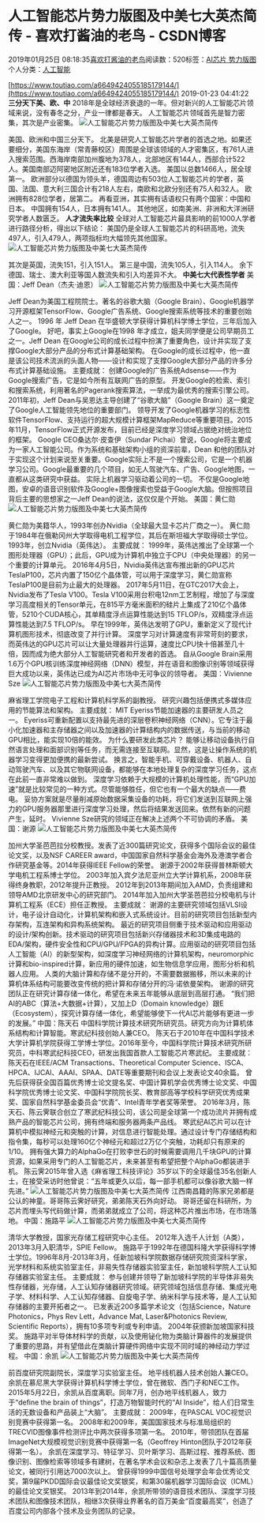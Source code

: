 
# 人工智能芯片势力版图及中美七大英杰简传 - 喜欢打酱油的老鸟 - CSDN博客


2019年01月25日 08:18:35[喜欢打酱油的老鸟](https://me.csdn.net/weixin_42137700)阅读数：520标签：[AI芯片																](https://so.csdn.net/so/search/s.do?q=AI芯片&t=blog)[势力版图																](https://so.csdn.net/so/search/s.do?q=势力版图&t=blog)[
							](https://so.csdn.net/so/search/s.do?q=AI芯片&t=blog)个人分类：[人工智能																](https://blog.csdn.net/weixin_42137700/article/category/7820233)


[https://www.toutiao.com/a6649424055185179144/](https://www.toutiao.com/a6649424055185179144/)
2019-01-23 04:41:22
**三分天下美、欧、中**
2018年是全球经济衰退的一年。但对新兴的人工智能芯片领域来说，没有春冬之分，产业一律都是春天。
人工智能芯片领域首先是智力密集，其次是产业密集。
![人工智能芯片势力版图及中美七大英杰简传](http://p1.pstatp.com/large/pgc-image/bcb73d21ac024b0999694f8603914aba)

美国、欧洲和中国三分天下。
北美是研究人工智能芯片学者的首选之地。如果还要细分，美国东海岸（常青藤校区）周围是全球该领域的人才密集区，有761人进入搜索范围。西海岸南部加州腹地为378人，北部地区有144人，西部合计522人。美国南部迈阿密地区附近还有183位学者入选。
美国以总数1466人，居全球第一。
欧洲部分以德国为领头羊，德国周边有503位人工智能芯片的学者，英国、法国、意大利三国合计有218人左右，南欧和北欧分别还有75人和32人。
欧洲拥有828位学者，居第二。
再看亚洲，其实拥有话语权只有两个国家：中国和日本。
中国拥有154人，日本拥有141人。
其他地区，如南美洲、非洲和大洋洲研究学者人数匮乏。
**人才流失率比较**
全球对人工智能芯片最具影响的前1000人学者进行路径分析，得出以下结论：
美国仍是全球人工智能芯片的科研高地，流失497人，引入479人，两项指标均大幅领先其他国家。
![人工智能芯片势力版图及中美七大英杰简传](http://p3.pstatp.com/large/pgc-image/5030751da548449a93b1c448c7a3c839)

其次是英国，流失151，引入151人。
第三是中国，流失105人，引入114人。
余下德国、瑞士、澳大利亚等国人数流失和引入均差异不大。
**中美七大代表性学者**
美国：Jeff Dean（杰夫·迪恩）
![人工智能芯片势力版图及中美七大英杰简传](http://p3.pstatp.com/large/pgc-image/122f9d08545c48509aeee3c8b4b8b86f)

Jeff Dean为美国工程院院士。著名的谷歌大脑（Google Brain）、Google机器学习开源框架TensorFlow、Google广告系统、Google搜索系统等技术的重要创始人之一。
1996 年 Jeff Dean 在华盛顿大学获得计算机科学博士学位，三年后加入了Google。
好吧，事实上Google在1998 年才成立，姐夫同学便是公司早期员工之一。Jeff Dean 在Google公司的成长过程中扮演了重要角色，设计并实现了支撑Google大部分产品的分布式计算基础架构。
在Google的成长过程中，他一直是该公司技术流派的头面人物——设计和实现了支撑Google大部分产品的许多分布式计算基础设施。
主要成就：
创建Google的广告系统Adsense——作为Google搜索广告，它是如今所有互联网广告的原型。
开发Google的检索、索引和搜索系统，利用著名的Pagerank搜索算法，一举成为最优秀的搜索引擎公司。
2011年初，Jeff Dean与吴恩达主导创建了“谷歌大脑”（Google Brain）这一奠定了Google人工智能领先地位的重要部门。
领导开发了Google机器学习的标志性软件TensorFlow、支持运行的超大规模计算框架MapReduce等重要项目。2015年11月，TensorFlow正式开源发布，目前已经是深度学习领域占据绝对统治地位的框架。
Google CEO桑达尔·皮查伊（Sundar Pichai）曾说，Google将主要成为一家人工智能公司。作为系统和基础架构小组的资深前辈，Dean 和他的团队对于实现这个计划来说至关重要。Google实际上不是一个搜索公司，它是一个机器学习公司。Google最重要的几个项目，如无人驾驶汽车、广告、Google地图，一直都从这类研究中获益。
实际上机器学习驱动着公司的一切。
不仅是Google地图，安卓的语音识别软件及Google+图像搜索也受益于Google大脑。但按照项目背后主要的思想家之一Jeff Dean的说法，这仅仅是个开始。
美国：黄仁勋
![人工智能芯片势力版图及中美七大英杰简传](http://p9.pstatp.com/large/pgc-image/d0362b97471f470896cc9557a317e552)

黄仁勋为美籍华人，1993年创办Nvidia（全球最大显卡芯片厂商之一）。
黄仁勋于1984年在俄勒冈州大学取得电机工程学位，其后在斯坦福大学取得硕士学位。1993年，创立Nvidia（英伟达）。
主要成就：
1999年，英伟达推出了全球第一个图形处理器（GPU）；此后，GPU成为计算机中独立于CPU（中央处理器）的另一个重要的计算单元。
2016年4月5日，Nvidia英伟达宣布推出新的GPU芯片TeslaP100，芯片内置了150亿个晶体管，可以用于深度学习，黄仁勋宣称TeslaP100是目前为止最大的处理器。
2017年5月11日，在GTC2017大会上，Nvidia发布了Tesla V100。Tesla V100采用台积电12nm工艺制程，增加了与深度学习高度相关的Tensor单元，在815平方毫米面积的硅片上集成了210亿个晶体管，5210个CUDA核心，其单精度浮点运算性能达到15 TFLOP/s，双精度浮点运算性能达到7.5 TFLOP/s。
早在1999年，英伟达发明了GPU，重新定义了现代计算机图形技术，彻底改变了并行计算。
深度学习对计算速度有非常苛刻的要求，而英伟达的GPU芯片可以让大量处理器并行运算，速度比CPU快十倍甚至几十倍，因而成为绝大部分人工智能研究者和开发者的首选。
自从Google Brain采用1.6万个GPU核训练深度神经网络（DNN）模型，并在语音和图像识别等领域获得巨大成功以来，英伟达已成为AI芯片市场中无可争议的领导者。
美国：Vivienne Sze
![人工智能芯片势力版图及中美七大英杰简传](http://p1.pstatp.com/large/pgc-image/e551052380944c58afc0b3ebf1024cfd)

麻省理工学院电子工程和计算机科学系的副教授。
研究兴趣包括便携式多媒体应用的节能算法和架构。
主要成就：
MIT Eyeriss节能加速器的主要研发人员之一。
Eyeriss可重新配置以支持最先进的深层卷积神经网络（CNN）。它专注于最小化加速器和主存储器之间以及加速器的计算结构内的数据传送，与当前的移动GPU相比，能实现10倍的能效。
为什么要研发此类芯片？
能够让移动设备执行自然语言处理和面部识别等任务，而无需连接至互联网。显然，这是让操作系统的机器学习变得更加便携的最新尝试。
换言之，智能手机、可穿戴设备、机器人、自动驾驶汽车、以及其它物联网设备，都能够在本地处理复杂的深度学习任务，这点在此前一直非常难以做到。
深度学习依赖于大规模的计算机处理性能，而“GPU加速”就是比较常见的一种方式。尽管能够胜任，但它也有一个最大的缺点——费电。
妥协方案就是尽量削减原始数据采集设备的功耗，将它们发送到互联网上强力的GPU服务器那里进行深度学习处理，然后将结果发送回来。依然有新的问题产生，延时。
Vivienne Sze研究的领域正在解决上述两个不可协调的矛盾。
美国：谢源
![人工智能芯片势力版图及中美七大英杰简传](http://p3.pstatp.com/large/pgc-image/6b63bc4e58f34ee18f85f176f1f3895f)

加州大学圣芭芭拉分校教授。发表了近300篇研究论文，获得多个国际会议的最佳论文奖，以及NSF CAREER award，中国国家自然科学基金会海外及港澳学者合作研究基金等。2014年获得IEEE Fellow的荣誉。
谢源于2002年获得普林斯顿大学电机工程系博士学位。
2003年加入宾夕法尼亚州立大学计算机系，2008年获得终身教职，2012年提升正教授。
2012年到2013年期间加入AMD，负责组建和领导AMD北京研发中心的研究部门。
2014年加入加州大学圣芭芭拉分校电机与计算机工程系（ECE）担任正教授。
主要成就：
谢源的主要研究领域包括VLSI设计，电子设计自动化，计算机架构和嵌入式系统设计。目前的研究项目包括新型内存架构，互连架构和异构系统架构。
最近的研究项目侧重于技术驱动和应用驱动的设计/架构创新。技术驱动的研究项目包括新兴存储器技术和3D集成电路的EDA/架构，硬件安全性和CPU/GPU/FPGA的异构计算。应用驱动的研究项目包括人工智能（AI）的新型架构，如深度学习神经网络的计算机架构，neuromorphic计算和bio-inspired计算，新应用的硬件加速，如生物信息学应用，图形分析和机器人应用。
人类的大脑计算和存储不是分开的，不需要数据搬移，所以未来的计算机体系结构可能要改变传统的把计算和存储分开的冯·诺依曼架构。
谢源的研究团队正在研究计算存储一体化，希望在未来五年能够从底层到高层打通。
“我们把AI的ABC（算法+大数据+计算），又加上D（Domain knowledge）跟E（Ecosystem），探究计算存储一体化，希望能够使下一代AI芯片能够有更进一步的发展。”
中国：陈天石
中国科学院计算技术研究所研究员。研究方向为计算机体系结构和计算智能。寒武纪科技创始人兼CEO。
陈天石于2010年在中国科学技术大学计算机学院获得工学博士学位。2016年至今，中国科学院计算技术研究所研究员，中科寒武纪科技CEO，研发出我国首款人工智能芯片寒武纪。
主要成就：
陈天石在IEEE/ACM Transactions、Theoretical Computer Science、ISCA、HPCA、IJCAI、AAAI、SPAA、DATE等重要期刊和会议上发表论文40余篇。
曾先后获得获全国百篇优秀博士论文提名奖、中国计算机学会优秀博士论文奖、中国科学院优秀博士论文奖、中国科学院院长奖、教育部高等学校科学研究优秀成果奖、国家自然科学基金委员会“优青”、Intel青年学者奖等荣誉。
2016年3月，陈天石、陈云霁联合创立了寒武纪科技公司，该公司是全球第一个成功流片并拥有成熟产品的智能芯片公司，拥有终端和服务器两条产品线。
寒武纪AI芯片可以在计算机中模拟神经元和突触的计算，对信息进行智能处理。通过设计专门存储结构和指令集，每秒可以处理160亿个神经元和超过2万亿个突触，功耗却只有原来的1/10。
拥有强大算力的AlphaGo在打败李世石的时候需要调用几千块GPU的计算资源，如果采用专门的人工智能芯片，未来甚至有希望把整个AlphaGo都装进手机。
陈云霁2015年曾入选《麻省理工科技评论》35岁以下的全球最佳35名创新人士，在接受采访时他曾说：“五年或更久以后，每一部手机都可以像谷歌大脑一样先进。”
![人工智能芯片势力版图及中美七大英杰简传](http://p1.pstatp.com/large/pgc-image/e0dd32423cb54c5184b59c4baf9d1b77)
江西南昌籍的陈家兄弟都是公认的神童。哥哥陈云霁好研究，弟弟陈天石外向好动。
哥哥还留在科研所，为芯片而埋头写代码做计算，而弟弟就成立了公司，将这种芯片推出市场，在市场落地。
中国：施路平
![人工智能芯片势力版图及中美七大英杰简传](http://p1.pstatp.com/large/pgc-image/cfc251239aa2477d9616af87e8b8592d)

清华大学教授，国家光存储工程研究中心主任。
2012年入选千人计划（A类），2013年3月入职清华，SPIE Fellow。
施路平于1992年在德国科隆大学获得科学博士学位。1996年8月-2013年3月，任新加坡科学院数据存储研究院资深科学家，光学材料和系统实验室主任，非易失性存储器实验室主任，新加坡科学院人工认知存储器实验室主任。
主要成就：
参与创建并领导了新加坡科学院的半导体非易失性存储器，光存储，人工认知存储器研究领域。研究领域包括信息存储、集成光电子学、材料科学、人工认知存储器、自旋电子学、纳米科学与技术等，是人工认知存储器的主要开拓者之一。
已发表近200多篇学术论文（包括Science，Nature Photonics，Phys Rev Lett，Advance Mat, Laser&Photonics Review, Scientific Reports），拥有10多项专利或专利申请。
2004年获颁新加坡国家科技奖。
施路平对半导体材料学的贡献，以及使用铋化物为类脑计算器件的发展提供了重要的思路，并有望借此在类脑计算硬件网络中实现不同时域的神经动力学过程。
中国：余凯
![人工智能芯片势力版图及中美七大英杰简传](http://p1.pstatp.com/large/pgc-image/a27665eacdc04c5f8c1ab99cfd37ce55)

前百度研究院副院长，深度学习实验室主任。
地平线机器人技术创始人兼CEO。
余凯在慕尼黑大学获得计算机科学博士学位，曾在微软、西门子和NEC工作。
2015年5月22日，余凯从百度离职。同年7月，创办地平线机器人，致力于“define the brain of things”，打造万物智能时代的“AI Inside”，给人们日常生活的无数设备和产品装上“大脑”。
主要成就：
2009年，在PASCAL VOC视觉识别竞赛中获得第一名。
2008年和2009年，美国国家技术与标准局组织的TRECVID图像事件检测评比中两次获得多项第一名。
2010年，带领团队在首届ImageNet大规模视觉识别竞赛中获得第一名（Geoffrey Hinton团队于2012年获得第一名）。
余凯在深度学习、特征学习、贝叶斯学习、高斯过程、推荐系统、图像识别、图像检索等领域多有建树，在著名学术会议和杂志上发表了几十篇高质量论文，被同行引用达7000次以上。
曾获得1999中国信号处理学会年会优秀论文奖，第9届PKDD国际会议最佳论文奖银奖，和第30届机器学习国际会议（ICML）的最佳论文奖银奖。
2013年到2014年，余凯所带领的语音技术团队、深度学习技术团队和图像技术团队，相继3次获得业界著名的百万美金“百度最高奖”，创造了百度公司内部各个技术及业务团队的记录。

